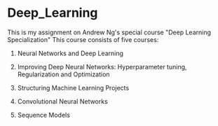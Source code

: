 # Deep_Learning


This is my assignment on Andrew Ng's special course "Deep Learning Specialization" This course consists of five courses:

1) Neural Networks and Deep Learning  

2) Improving Deep Neural Networks: Hyperparameter tuning, Regularization and Optimization

3) Structuring Machine Learning Projects

4) Convolutional Neural Networks

5) Sequence Models

